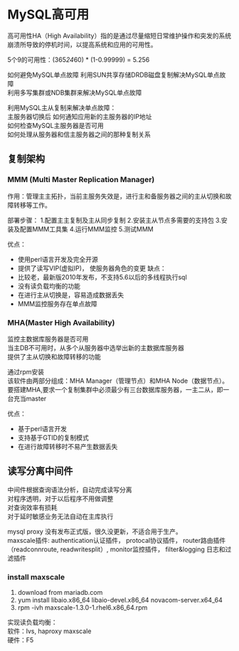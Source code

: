 # MySQL高可用

高可用性HA（High Availability）指的是通过尽量缩短日常维护操作和突发的系统崩溃所导致的停机时间，以提高系统和应用的可用性。

5个9的可用性：(365*24*60) * (1-0.99999) = 5.256

如何避免MySQL单点故障
利用SUN共享存储DRDB磁盘复制解决MySQL单点故障  
利用多写集群或NDB集群来解决MySQL单点故障  


利用MySQL主从复制来解决单点故障：  
主服务器切换后 如何通知应用新的主服务器的IP地址  
如何检查MySQL主服务器是否可用  
如何处理从服务器和信主服务器之间的那种复制关系  

## 复制架构
### MMM (Multi Master Replication Manager)
作用：管理主主拓扑，当前主服务失效是，进行主和备服务器之间的主从切换和故障转移等工作。

部署步骤：
1.配置主主复制及主从同步复制
2.安装主从节点多需要的支持包
3.安装及配置MMM工具集
4.运行MMM监控
5.测试MMM

优点：  
- 使用perl语言开发及完全开源
- 提供了读写VIP(虚拟IP)， 使服务器角色的变更
缺点：  
- 比较老，最新版2010年发布，不支持5.6以后的多线程执行sql
- 没有读负载均衡的功能
- 在进行主从切换是，容易造成数据丢失
- MMM监控服务存在单点故障

### MHA(Master High Availability)
监控主数据库服务器是否可用  
当主DB不可用时，从多个从服务器中选举出新的主数据库服务器   
提供了主从切换和故障转移的功能  

通过rpm安装  
该软件由两部分组成：MHA Manager（管理节点）和MHA Node（数据节点）。要搭建MHA,要求一个复制集群中必须最少有三台数据库服务器，一主二从，即一台充当master

优点：  
- 基于perl语言开发
- 支持基于GTID的复制模式
- 在进行故障转移时不易产生数据丢失


## 读写分离中间件
中间件根据查询语法分析，自动完成读写分离  
对程序透明，对于以后程序不用做调整  
对查询效率有损耗  
对于延时敏感业务无法自动在主库执行  

mysql proxy 没有发布正式版，很久没更新，不适合用于生产。  
maxscale插件: 
authentication认证插件，
protocal协议插件， 
router路由插件（readconnroute, readwritesplit）,
monitor监控插件，
filter&logging 日志和过滤插件

### install maxscale
1. download from mariadb.com
2. yum install libaio.x86_64 libaio-devel.x86_64 novacom-server.x64_64 
3. rpm -ivh maxscale-1.3.0-1.rhel6.x86_64.rpm


实现读负载均衡：  
软件：lvs, haproxy maxscale  
硬件：F5






